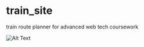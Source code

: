 # train_site
train route planner for advanced web tech coursework


![Alt Text](https://cdn.discordapp.com/attachments/1068102952427995189/1076128860904628274/6276-spinning-cat.gif)